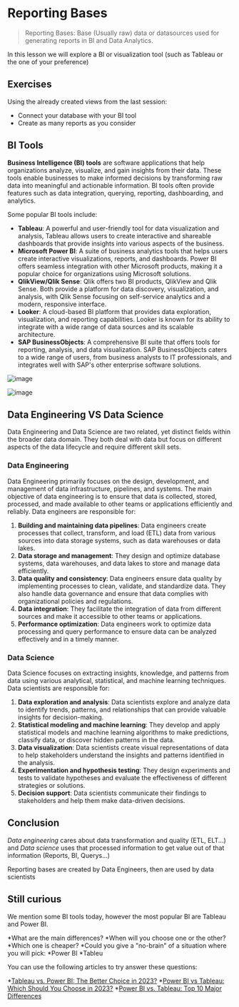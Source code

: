 # Reporting Bases

>Reporting Bases: Base (Usually raw) data or datasources used for generating reports in BI and Data Analytics.

In this lesson we will explore a BI or visualization tool (such as Tableau or the one of your preference)

## Exercises

Using the already created views from the last session:

* Connect your database with your BI tool
* Create as many reports as you consider

## BI Tools

**Business Intelligence (BI) tools** are software applications that help organizations analyze, visualize, and gain insights from their data. These tools enable businesses to make informed decisions by transforming raw data into meaningful and actionable information. BI tools often provide features such as data integration, querying, reporting, dashboarding, and analytics.

Some popular BI tools include:

* **Tableau**: A powerful and user-friendly tool for data visualization and analysis, Tableau allows users to create interactive and shareable dashboards that provide insights into various aspects of the business.
* **Microsoft Power BI**: A suite of business analytics tools that helps users create interactive visualizations, reports, and dashboards. Power BI offers seamless integration with other Microsoft products, making it a popular choice for organizations using Microsoft solutions.
* **QlikView/Qlik Sense**: Qlik offers two BI products, QlikView and Qlik Sense. Both provide a platform for data discovery, visualization, and analysis, with Qlik Sense focusing on self-service analytics and a modern, responsive interface.
* **Looker**: A cloud-based BI platform that provides data exploration, visualization, and reporting capabilities. Looker is known for its ability to integrate with a wide range of data sources and its scalable architecture.
* **SAP BusinessObjects**: A comprehensive BI suite that offers tools for reporting, analysis, and data visualization. SAP BusinessObjects caters to a wide range of users, from business analysts to IT professionals, and integrates well with SAP's other enterprise software solutions.

![image](resources%2Fbi-tools-2.png)

![image](resources%2Fbi-tools-3.png)

## Data Engineering VS Data Science

Data Engineering and Data Science are two related, yet distinct fields within the broader data domain. They both deal with data but focus on different aspects of the data lifecycle and require different skill sets.

### Data Engineering

Data Engineering primarily focuses on the design, development, and management of data infrastructure, pipelines, and systems. The main objective of data engineering is to ensure that data is collected, stored, processed, and made available to other teams or applications efficiently and reliably. Data engineers are responsible for:

1. **Building and maintaining data pipelines**: Data engineers create processes that collect, transform, and load (ETL) data from various sources into data storage systems, such as data warehouses or data lakes.
2. **Data storage and management**: They design and optimize database systems, data warehouses, and data lakes to store and manage data efficiently.
3. **Data quality and consistency**: Data engineers ensure data quality by implementing processes to clean, validate, and standardize data. They also handle data governance and ensure that data complies with organizational policies and regulations.
4. **Data integration**: They facilitate the integration of data from different sources and make it accessible to other teams or applications.
5. **Performance optimization**: Data engineers work to optimize data processing and query performance to ensure data can be analyzed effectively and in a timely manner.

### Data Science

Data Science focuses on extracting insights, knowledge, and patterns from data using various analytical, statistical, and machine learning techniques. Data scientists are responsible for:

1. **Data exploration and analysis**: Data scientists explore and analyze data to identify trends, patterns, and relationships that can provide valuable insights for decision-making.
2. **Statistical modeling and machine learning**: They develop and apply statistical models and machine learning algorithms to make predictions, classify data, or discover hidden patterns in the data.
3. **Data visualization**: Data scientists create visual representations of data to help stakeholders understand the insights and patterns identified in the analysis.
4. **Experimentation and hypothesis testing**: They design experiments and tests to validate hypotheses and evaluate the effectiveness of different strategies or solutions.
5. **Decision support**: Data scientists communicate their findings to stakeholders and help them make data-driven decisions.

## Conclusion

*Data engineering* cares about data transformation and quality (ETL, ELT...) and *Data science* uses that processed information to get value out of that information (Reports, BI, Querys...)

Reporting bases are created by Data Engineers, then are used by data scientists

## Still curious

We mention some BI tools today, however the most popular BI are Tableau and Power BI.

*What are the main differences?
*When will you choose one or the other?
*Which one is cheaper?
*Could you give a "no-brain" of a situation where you will pick:
  *Power BI
  *Tableu

You can use the following articles to try answer these questions:

*[Tableau vs. Power BI: The Better Choice in 2023?][tableau_vs_powerbi]
*[Power BI vs Tableau: Which Should You Choose in 2023?][which]
*[Power BI vs. Tableau: Top 10 Major Differences][differences]

[tableau_vs_powerbi]: https://geekflare.com/tableau-vs-power-bi/
[which]: https://www.datacamp.com/blog/power-bi-vs-tableau-which-one-should-you-choose
[differences]: https://intellipaat.com/blog/power-bi-vs-tableau-difference/
